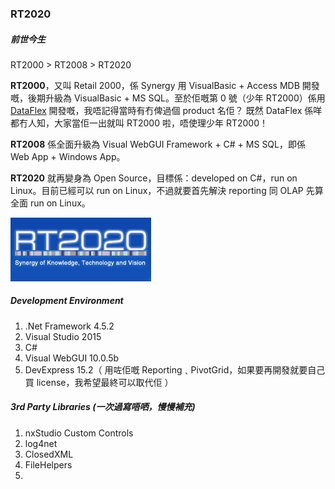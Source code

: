 ﻿### RT2020

##### 前世今生
RT2000 > RT2008 > RT2020

**RT2000**，又叫 Retail 2000，係 Synergy 用 VisualBasic + Access MDB 開發嘅，後期升級為 VisualBasic + MS SQL。至於佢嘅第 0 號（少年 RT2000）係用 [DataFlex](https://en.wikipedia.org/wiki/DataFlex) 開發嘅，我唔記得當時有冇俾過個 product 名佢？ 既然 DataFlex 係咩都冇人知，大家當佢一出就叫 RT2000 啦，唔使理少年 RT2000！

**RT2008** 係全面升級為 Visual WebGUI Framework + C# + MS SQL，即係 Web App + Windows App。

**RT2020** 就再變身為 Open Source，目標係：developed on C#，run on Linux。目前已經可以 run on Linux，不過就要首先解決 reporting 同 OLAP 先算全面 run on Linux。

![RT2020 Logo](/RT2020/Resources/images/logo.png)

##### Development Environment
1. .Net Framework 4.5.2
2. Visual Studio 2015
3. C#
4. Visual WebGUI 10.0.5b
5. DevExpress 15.2（ 用咗佢嘅 Reporting﹑PivotGrid，如果要再開發就要自己買 license，我希望最終可以取代佢 ）

##### 3rd Party Libraries (一次過寫唔哂，慢慢補充)
1. nxStudio Custom Controls
2. log4net
3. ClosedXML
4. FileHelpers
5. 